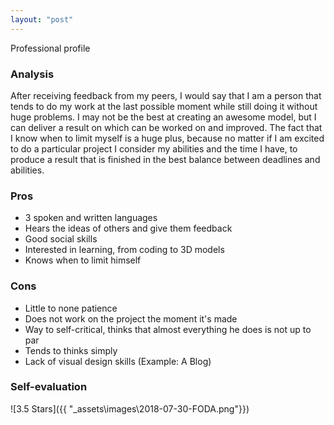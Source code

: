 ```yaml
---
layout: "post"
---
```


Professional profile
### Analysis
After receiving feedback from my peers, I would say that I am a person that tends to do my work at the last possible moment while still doing it without huge problems. I may not be the best at creating an awesome model, but I can deliver a result on which can be worked on and improved. The fact that I know when to limit myself is a huge plus, because no matter if I am excited to do a particular project I consider my abilities and the time I have, to produce a result that is finished in the best balance between deadlines and abilities.
### Pros
* 3 spoken and written languages
* Hears the ideas of others and give them feedback
* Good social skills
* Interested in learning, from coding to 3D models
* Knows when to limit himself

### Cons
* Little to none patience
* Does not work on the project the moment it's made
* Way to self-critical, thinks that almost everything he does is not up to par  
* Tends to thinks simply
* Lack of visual design skills (Example: A Blog)
### Self-evaluation

![3.5 Stars]({{ "\_assets\images\2018-07-30-FODA.png"}})
